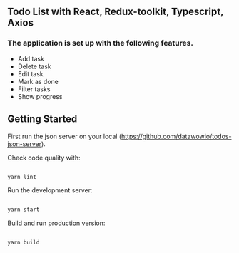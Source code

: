 
## Todo List with React, Redux-toolkit, Typescript, Axios

### The application is set up with the following features.

- Add task
- Delete task
- Edit task
- Mark as done
- Filter tasks
- Show progress

## Getting Started

First run the json server on your local
(https://github.com/datawowio/todos-json-server).

Check code quality with:

```bash

yarn lint

```

Run the development server:

```bash

yarn start

```

Build and run production version:

```bash

yarn build

```

